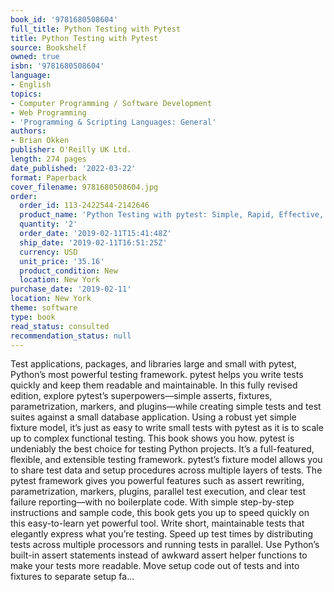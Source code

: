 ```yaml
---
book_id: '9781680508604'
full_title: Python Testing with Pytest
title: Python Testing with Pytest
source: Bookshelf
owned: true
isbn: '9781680508604'
language:
- English
topics:
- Computer Programming / Software Development
- Web Programming
- 'Programming & Scripting Languages: General'
authors:
- Brian Okken
publisher: O'Reilly UK Ltd.
length: 274 pages
date_published: '2022-03-22'
format: Paperback
cover_filename: 9781680508604.jpg
order:
  order_id: 113-2422544-2142646
  product_name: 'Python Testing with pytest: Simple, Rapid, Effective, and Scalable'
  quantity: '2'
  order_date: '2019-02-11T15:41:48Z'
  ship_date: '2019-02-11T16:51:25Z'
  currency: USD
  unit_price: '35.16'
  product_condition: New
  location: New York
purchase_date: '2019-02-11'
location: New York
theme: software
type: book
read_status: consulted
recommendation_status: null
---
```

Test applications, packages, and libraries large and small with pytest, Python’s most powerful testing framework. pytest helps you write tests quickly and keep them readable and maintainable. In this fully revised edition, explore pytest’s superpowers—simple asserts, fixtures, parametrization, markers, and plugins—while creating simple tests and test suites against a small database application. Using a robust yet simple fixture model, it’s just as easy to write small tests with pytest as it is to scale up to complex functional testing. This book shows you how.
pytest is undeniably the best choice for testing Python projects. It’s a full-featured, flexible, and extensible testing framework. pytest’s fixture model allows you to share test data and setup procedures across multiple layers of tests. The pytest framework gives you powerful features such as assert rewriting, parametrization, markers, plugins, parallel test execution, and clear test failure reporting—with no boilerplate code.
With simple step-by-step instructions and sample code, this book gets you up to speed quickly on this easy-to-learn yet powerful tool. Write short, maintainable tests that elegantly express what you’re testing. Speed up test times by distributing tests across multiple processors and running tests in parallel. Use Python’s built-in assert statements instead of awkward assert helper functions to make your tests more readable. Move setup code out of tests and into fixtures to separate setup fa...

